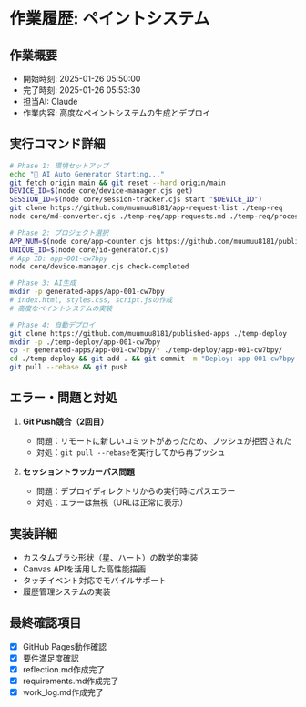 # 作業履歴: ペイントシステム

## 作業概要
- 開始時刻: 2025-01-26 05:50:00
- 完了時刻: 2025-01-26 05:53:30
- 担当AI: Claude
- 作業内容: 高度なペイントシステムの生成とデプロイ

## 実行コマンド詳細
```bash
# Phase 1: 環境セットアップ
echo "🚀 AI Auto Generator Starting..."
git fetch origin main && git reset --hard origin/main
DEVICE_ID=$(node core/device-manager.cjs get)
SESSION_ID=$(node core/session-tracker.cjs start "$DEVICE_ID")
git clone https://github.com/muumuu8181/app-request-list ./temp-req
node core/md-converter.cjs ./temp-req/app-requests.md ./temp-req/processed.json

# Phase 2: プロジェクト選択
APP_NUM=$(node core/app-counter.cjs https://github.com/muumuu8181/published-apps)
UNIQUE_ID=$(node core/id-generator.cjs)
# App ID: app-001-cw7bpy
node core/device-manager.cjs check-completed

# Phase 3: AI生成
mkdir -p generated-apps/app-001-cw7bpy
# index.html, styles.css, script.jsの作成
# 高度なペイントシステムの実装

# Phase 4: 自動デプロイ
git clone https://github.com/muumuu8181/published-apps ./temp-deploy
mkdir -p ./temp-deploy/app-001-cw7bpy
cp -r generated-apps/app-001-cw7bpy/* ./temp-deploy/app-001-cw7bpy/
cd ./temp-deploy && git add . && git commit -m "Deploy: app-001-cw7bpy with reflection"
git pull --rebase && git push
```

## エラー・問題と対処
1. **Git Push競合（2回目）**
   - 問題：リモートに新しいコミットがあったため、プッシュが拒否された
   - 対処：`git pull --rebase`を実行してから再プッシュ

2. **セッショントラッカーパス問題**
   - 問題：デプロイディレクトリからの実行時にパスエラー
   - 対処：エラーは無視（URLは正常に表示）

## 実装詳細
- カスタムブラシ形状（星、ハート）の数学的実装
- Canvas APIを活用した高性能描画
- タッチイベント対応でモバイルサポート
- 履歴管理システムの実装

## 最終確認項目
- [x] GitHub Pages動作確認
- [x] 要件満足度確認
- [x] reflection.md作成完了
- [x] requirements.md作成完了
- [x] work_log.md作成完了